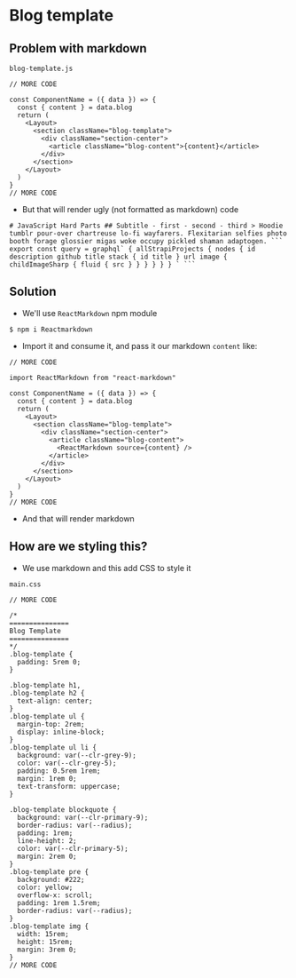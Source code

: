 # Blog template
## Problem with markdown

`blog-template.js`

```
// MORE CODE

const ComponentName = ({ data }) => {
  const { content } = data.blog
  return (
    <Layout>
      <section className="blog-template">
        <div className="section-center">
          <article className="blog-content">{content}</article>
        </div>
      </section>
    </Layout>
  )
}
// MORE CODE
```

* But that will render ugly (not formatted as markdown) code

```
# JavaScript Hard Parts ## Subtitle - first - second - third > Hoodie tumblr pour-over chartreuse lo-fi wayfarers. Flexitarian selfies photo booth forage glossier migas woke occupy pickled shaman adaptogen. ``` export const query = graphql` { allStrapiProjects { nodes { id description github title stack { id title } url image { childImageSharp { fluid { src } } } } } } ` ```
```

## Solution
* We'll use `ReactMarkdown` npm module

`$ npm i Reactmarkdown`

* Import it and consume it, and pass it our markdown `content` like:

```
// MORE CODE

import ReactMarkdown from "react-markdown"

const ComponentName = ({ data }) => {
  const { content } = data.blog
  return (
    <Layout>
      <section className="blog-template">
        <div className="section-center">
          <article className="blog-content">
            <ReactMarkdown source={content} />
          </article>
        </div>
      </section>
    </Layout>
  )
}
// MORE CODE
```

* And that will render markdown

## How are we styling this?
* We use markdown and this add CSS to style it

`main.css`

```
// MORE CODE

/*
===============
Blog Template
===============
*/
.blog-template {
  padding: 5rem 0;
}

.blog-template h1,
.blog-template h2 {
  text-align: center;
}
.blog-template ul {
  margin-top: 2rem;
  display: inline-block;
}
.blog-template ul li {
  background: var(--clr-grey-9);
  color: var(--clr-grey-5);
  padding: 0.5rem 1rem;
  margin: 1rem 0;
  text-transform: uppercase;
}

.blog-template blockquote {
  background: var(--clr-primary-9);
  border-radius: var(--radius);
  padding: 1rem;
  line-height: 2;
  color: var(--clr-primary-5);
  margin: 2rem 0;
}
.blog-template pre {
  background: #222;
  color: yellow;
  overflow-x: scroll;
  padding: 1rem 1.5rem;
  border-radius: var(--radius);
}
.blog-template img {
  width: 15rem;
  height: 15rem;
  margin: 3rem 0;
}
// MORE CODE
```
